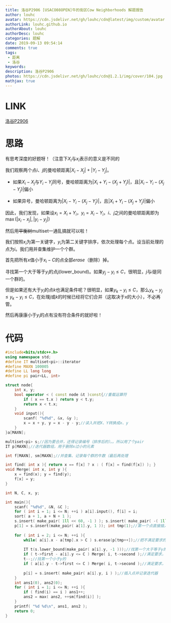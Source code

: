 ```yaml
---
title: 洛谷P2906 [USACO08OPEN]牛的街区Cow Neighborhoods 解题报告
author: louhc
avatar: https://cdn.jsdelivr.net/gh/louhc/cdn@latest/img/custom/avatar.jpg
authorLink: louhc.github.io
authorAbout: louhc
authorDesc: louhc
categories: 题解
date: 2019-09-13 09:54:14
comments: true
tags: 
 - 距离
 - 洛谷
keywords: 
description: 洛谷P2906
photos: https://cdn.jsdelivr.net/gh/louhc/cdn@1.2.1/img/cover/104.jpg
mathjax: true
---
```


# LINK

[洛谷P2906](https://www.luogu.org/problem/P2906)

# 思路

有思考深度的好题呀！（注意下$X_i$与$x_i$表示的意义是不同的

我们观察两个点$i$、$j$的曼哈顿距离$|X_i-X_j|+|Y_i-Y_j|$。

- 如果$X_i-X_j$与$Y_i-Y_j$同号，曼哈顿距离为$|X_i+Y_i-(X_j+Y_j)|$，且$|X_i-Y_i-(X_j-Y_j)|$偏小

- 如果异号，曼哈顿距离为$|X_i-Y_i-(X_j-Y_j)|$，且$|X_i+Y_i-(X_j+Y_j)|$偏小

因此，我们发现，如果设$x_i=X_i+Y_i$，$y_i=X_i-Y_i$，$i$、$j$之间的曼哈顿距离即为$\max(|x_i-x_j|,|y_i-y_j|)$

然后用~~平衡树~~multiset一通乱搞就可以啦！

我们按照$x_i$为第一关键字，$y_i$为第二关键字排序，依次处理每个点。设当前处理的点为$i$。我们用并查集维护一个个群。

首先把所有$x$值小于$x_i-C$的点全部$erase$（删除）掉。

寻找第一个大于等于$y_i$的点$j$(lower_bound)。如果$y_j-y_i\le C$，很明显，$j$与$i$是同一个群的。

但是如果还有大于$y_i$的点$k$也满足条件呢？很明显，如果$y_k-y_i\le C$，那么$y_k-y_j\le y_k-y_i\le C$，在处理$j$或$k$的时候已经将它们合并（这取决于$x$的大小），不必再管。

然后再康康小于$y_i$的点有没有符合条件的就好啦！

# 代码

```cpp
#include<bits/stdc++.h>
using namespace std;
#define IT multiset<pi>::iterator
#define MAXN 100005
#define LL long long
#define pi pair<LL, int>

struct node{
	int x, y;
	bool operator < ( const node &t )const{//重载运算符
		if ( x == t.x ) return y < t.y;
		return x < t.x;
	}
	void input(){
		scanf( "%d%d", &x, &y );
		x = x + y, y = x - y - y;//读入并把X、Y转换成x、y
	}
}a[MAXN];

multiset<pi> s;//因为要合并，还得记录编号（排序后的）。。所以用了个pair
IT p[MAXN];//迭代器数组，用于删除x过小的元素

int f[MAXN], sm[MAXN];//并查集、记录每个群的牛数（最后再处理

int find( int x ){ return x == f[x] ? x : ( f[x] = find(f[x]) ); }
void Merge( int x, int y ){
	x = find(x); y = find(y);
	f[x] = y;
}

int N, C, x, y;

int main(){
	scanf( "%d%d", &N, &C );
	for ( int i = 1; i <= N; ++i ) a[i].input(), f[i] = i;
	sort( a + 1, a + N + 1 );
	s.insert( make_pair( 1ll << 60, -1 ) ); s.insert( make_pair( -( 1ll << 60 ), -1 ) );//避免边界问题
	p[1] = s.insert(make_pair( a[1].y, 1 )); int tmp(1);//第一个点直接插入即可。
	
	for ( int i = 2; i <= N; ++i ){
		while( a[i].x - a[tmp].x > C ) s.erase(p[tmp++]);//把不满足要求的点删除
		
		IT t(s.lower_bound(make_pair( a[i].y, -1 )));//找第一个大于等于y的
		if ( t->first - a[i].y <= C ) Merge( i, t->second );//满足要求，合并
		t--;//找第一个小于y的
		if ( a[i].y - t->first <= C ) Merge( i, t->second );//满足要求，合并
		
		p[i] = s.insert( make_pair( a[i].y, i ) );//插入点并记录迭代器
	}
	int ans1(0), ans2(0);
	for ( int i = 1; i <= N; ++i ){
		if ( find(i) == i ) ans1++;
		ans2 = max( ans2, ++sm[find(i)] );
	}
	printf( "%d %d\n", ans1, ans2 );
	return 0;
}
```